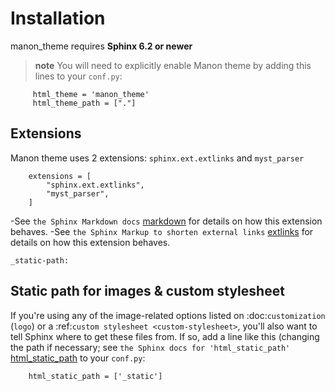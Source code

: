 # Installation

manon_theme requires **Sphinx 6.2 or newer**

> **note**
> You will need to explicitly enable Manon theme
>  by adding this lines to your `conf.py`:

```
     html_theme = 'manon_theme'
     html_theme_path = ["."]
```

## Extensions

Manon theme uses 2 extensions: `sphinx.ext.extlinks` and `myst_parser`

```
    extensions = [
        "sphinx.ext.extlinks",
        "myst_parser",
    ]
```

-See `the Sphinx Markdown docs`
  [markdown](https://www.sphinx-doc.org/en/master/usage/markdown.html) for details on
  how this extension behaves.
-See `the Sphinx Markup to shorten external links`
  [extlinks](https://www.sphinx-doc.org/en/master/usage/extensions/extlinks.html) for details on
  how this extension behaves.

```
_static-path:
```

## Static path for images & custom stylesheet

If you're using any of the image-related options listed on :doc:`customization`
(`logo`) or a :ref:`custom stylesheet <custom-stylesheet>`,
you'll also want to tell Sphinx where to get these files from. If so, add a
line like this (changing the path if necessary; see `the Sphinx docs for 'html_static_path'`
[html_static_path](https://www.sphinx-doc.org/en/master/usage/configuration.html#confval-html_static_path) to your `conf.py`:

```
    html_static_path = ['_static']
```
